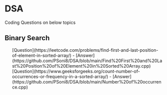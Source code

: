 # DSA
Coding Questions on below topics
## Binary Search
<list>
<ul>
[Question](https://leetcode.com/problems/find-first-and-last-position-of-element-in-sorted-array/) - [Answer](https://github.com/PSoni8/DSA/blob/main/Find%20First%20and%20Last%20Position%20of%20Element%20in%20Sorted%20Array.cpp)</br>
[Question](https://www.geeksforgeeks.org/count-number-of-occurrences-or-frequency-in-a-sorted-array/) - [Answer](https://github.com/PSoni8/DSA/blob/main/Number%20of%20occurrence.cpp)</br>
</ul>
</list>
